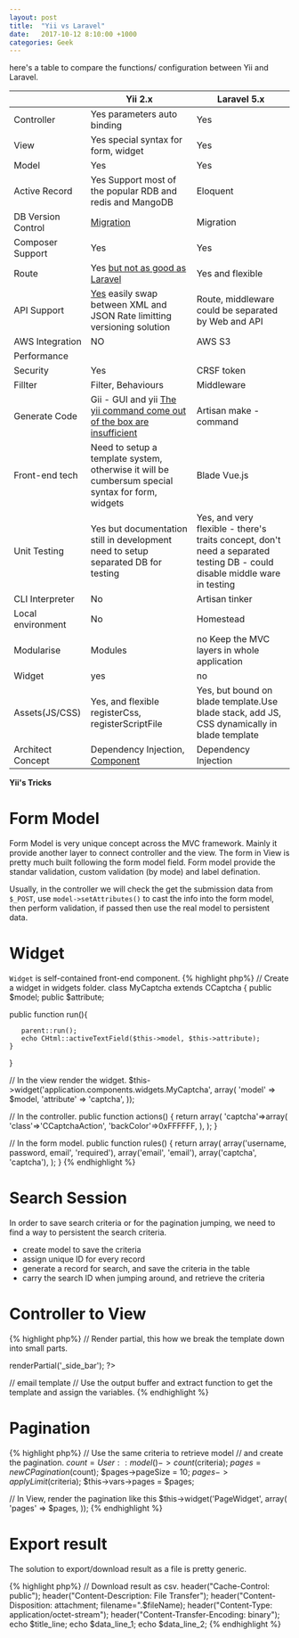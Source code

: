 ```yaml
---
layout: post
title:  "Yii vs Laravel"
date:   2017-10-12 8:10:00 +1000
categories: Geek
---
```


here's a table to compare the functions/ configuration between Yii and Laravel.

|	|Yii 2.x|	Laravel 5.x|
|---|-------|--------------|
|Controller|	Yes parameters auto binding	| Yes|
|View|	Yes special syntax for form, widget|	Yes|
|Model|	Yes|	Yes|
|Active Record|	Yes Support most of the popular RDB and redis and MangoDB|	Eloquent|
|DB Version Control|	[Migration](http://www.yiiframework.com/doc-2.0/guide-db-migrations.html)|	Migration|
|Composer Support|	Yes	|Yes|
|Route|	Yes [but not as good as Laravel](http://www.yiiframework.com/doc-2.0/guide-runtime-routing.html)|	Yes and flexible|
|API Support|	[Yes](http://www.yiiframework.com/doc-2.0/guide-rest-quick-start.html) easily swap between XML and JSON Rate limitting versioning solution|	Route, middleware could be separated by Web and API|
|AWS Integration|	NO	|AWS S3|
|Performance| | |		
|Security|	Yes|	CRSF token|
|Fillter|	Filter, Behaviours|	Middleware|
|Generate Code|	Gii - GUI and yii [The yii command come out of the box are insufficient](http://www.yiiframework.com/doc-2.0/guide-tutorial-console.html)|	Artisan make - command|
|Front-end tech|	Need to setup a template system, otherwise it will be cumbersum special syntax for form, widgets|	Blade Vue.js |
|Unit Testing|	Yes but documentation still in development need to setup separated DB for testing|	Yes, and very flexible - there's traits concept, don't need a separated testing DB - could disable middle ware in testing| 
|CLI Interpreter|	No	|Artisan tinker|
|Local environment|	No	|Homestead|
|Modularise|	Modules|	no Keep the MVC layers in whole application|
|Widget|	yes	|no|
|Assets(JS/CSS)|	Yes, and flexible registerCss, registerScriptFile|	Yes, but bound on blade template.Use blade stack, add JS, CSS dynamically in blade template|
|Architect Concept|	Dependency Injection, [Component](http://www.yiiframework.com/doc-2.0/guide-concept-di-container.html)|	Dependency Injection|


**Yii's Tricks**

Form Model
==========
Form Model is very unique concept across the MVC framework. Mainly it provide another layer to connect controller and the view. The form in View is pretty much built following the form model field. Form model provide the standar validation, custom validation (by mode) and label defination.

Usually, in the controller we will check the get the submission data from `$_POST`, use `model->setAttributes()` to cast the info into the form model, then perform validation, if passed then use the real model to persistent data. 

Widget
========
`Widget` is self-contained front-end component.
{% highlight php%}
// Create a widget in widgets folder.
class MyCaptcha extends CCaptcha
{
   public $model;
   public $attribute;

   public function run(){

       parent::run();
       echo CHtml::activeTextField($this->model, $this->attribute);
    }
}

// In the view render the widget.
$this->widget('application.components.widgets.MyCaptcha', array(
    'model' => $model,
    'attribute' => 'captcha',
));


// In the controller.
public function actions() {
    return array(
        'captcha'=>array(
            'class'=>'CCaptchaAction',
            'backColor'=>0xFFFFFF,
        ),
    );
}


// In the form model.
public function rules() {
   return array(
       array('username, password, email', 'required'),
       array('email', 'email'),
       array('captcha', 'captcha'),
   );
}
{% endhighlight %}

Search Session
=========
In order to save search criteria or for the pagination jumping, we need to find a way to persistent the search criteria. 
  + create model to save the criteria
  + assign unique ID for every record
  + generate a record for search, and save the criteria in the table
  + carry the search ID when jumping around, and retrieve the criteria

Controller to View
==========
{% highlight php%}
// Render partial, this how we break the template down into small parts.
<?php $this->renderPartial('_side_bar'); ?>

// email template
// Use the output buffer and extract function to get the template and assign the variables.
{% endhighlight %}

Pagination
=======
{% highlight php%}
// Use the same criteria to retrieve model
// and create the pagination.
$count = User::model()->count($criteria);
$pages = new CPagination($count);
$pages->pageSize = 10;
$pages->applyLimit($criteria);
$this->vars->pages = $pages;


// In View, render the pagination like this
$this->widget('PageWidget', array(
    'pages' => $pages,
));
{% endhighlight %}

Export result
========
The solution to export/download result as a file is pretty generic.

{% highlight php%}
// Download result as csv.
header("Cache-Control: public");
header("Content-Description: File Transfer");
header("Content-Disposition: attachment; filename=".$fileName);
header("Content-Type: application/octet-stream");
header("Content-Transfer-Encoding: binary");
echo $title_line;
echo $data_line_1;
echo $data_line_2;
{% endhighlight %}
